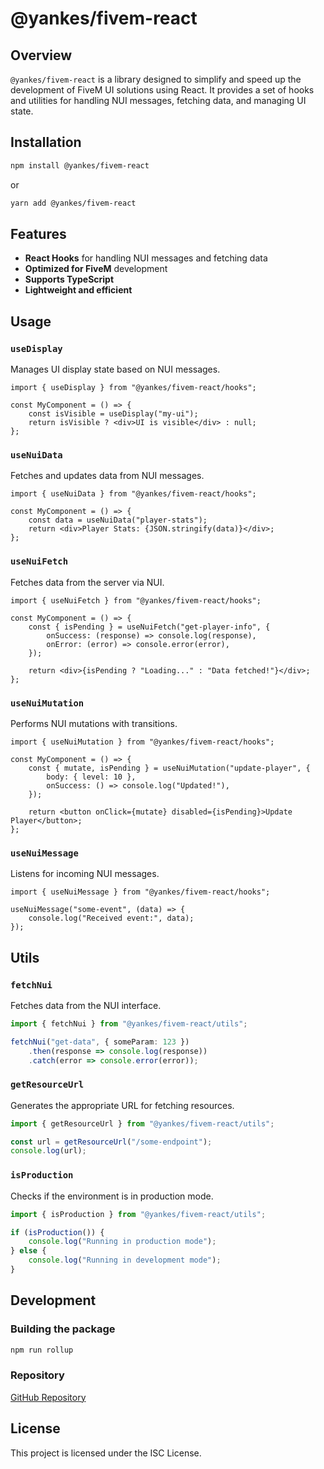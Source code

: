 # @yankes/fivem-react

## Overview
`@yankes/fivem-react` is a library designed to simplify and speed up the development of FiveM UI solutions using React. It provides a set of hooks and utilities for handling NUI messages, fetching data, and managing UI state.

## Installation
```sh
npm install @yankes/fivem-react
```

or

```sh
yarn add @yankes/fivem-react
```

## Features
- **React Hooks** for handling NUI messages and fetching data
- **Optimized for FiveM** development
- **Supports TypeScript**
- **Lightweight and efficient**

## Usage

### `useDisplay`
Manages UI display state based on NUI messages.
```tsx
import { useDisplay } from "@yankes/fivem-react/hooks";

const MyComponent = () => {
    const isVisible = useDisplay("my-ui");
    return isVisible ? <div>UI is visible</div> : null;
};
```

### `useNuiData`
Fetches and updates data from NUI messages.
```tsx
import { useNuiData } from "@yankes/fivem-react/hooks";

const MyComponent = () => {
    const data = useNuiData("player-stats");
    return <div>Player Stats: {JSON.stringify(data)}</div>;
};
```

### `useNuiFetch`
Fetches data from the server via NUI.
```tsx
import { useNuiFetch } from "@yankes/fivem-react/hooks";

const MyComponent = () => {
    const { isPending } = useNuiFetch("get-player-info", {
        onSuccess: (response) => console.log(response),
        onError: (error) => console.error(error),
    });

    return <div>{isPending ? "Loading..." : "Data fetched!"}</div>;
};
```

### `useNuiMutation`
Performs NUI mutations with transitions.
```tsx
import { useNuiMutation } from "@yankes/fivem-react/hooks";

const MyComponent = () => {
    const { mutate, isPending } = useNuiMutation("update-player", {
        body: { level: 10 },
        onSuccess: () => console.log("Updated!"),
    });

    return <button onClick={mutate} disabled={isPending}>Update Player</button>;
};
```

### `useNuiMessage`
Listens for incoming NUI messages.
```tsx
import { useNuiMessage } from "@yankes/fivem-react/hooks";

useNuiMessage("some-event", (data) => {
    console.log("Received event:", data);
});
```

## Utils
### `fetchNui`
Fetches data from the NUI interface.
```ts
import { fetchNui } from "@yankes/fivem-react/utils";

fetchNui("get-data", { someParam: 123 })
    .then(response => console.log(response))
    .catch(error => console.error(error));
```

### `getResourceUrl`
Generates the appropriate URL for fetching resources.
```ts
import { getResourceUrl } from "@yankes/fivem-react/utils";

const url = getResourceUrl("/some-endpoint");
console.log(url);
```

### `isProduction`
Checks if the environment is in production mode.
```ts
import { isProduction } from "@yankes/fivem-react/utils";

if (isProduction()) {
    console.log("Running in production mode");
} else {
    console.log("Running in development mode");
}
```

## Development
### Building the package
```sh
npm run rollup
```

### Repository
[GitHub Repository](https://github.com/yankes404/fivem-react)

## License
This project is licensed under the ISC License.